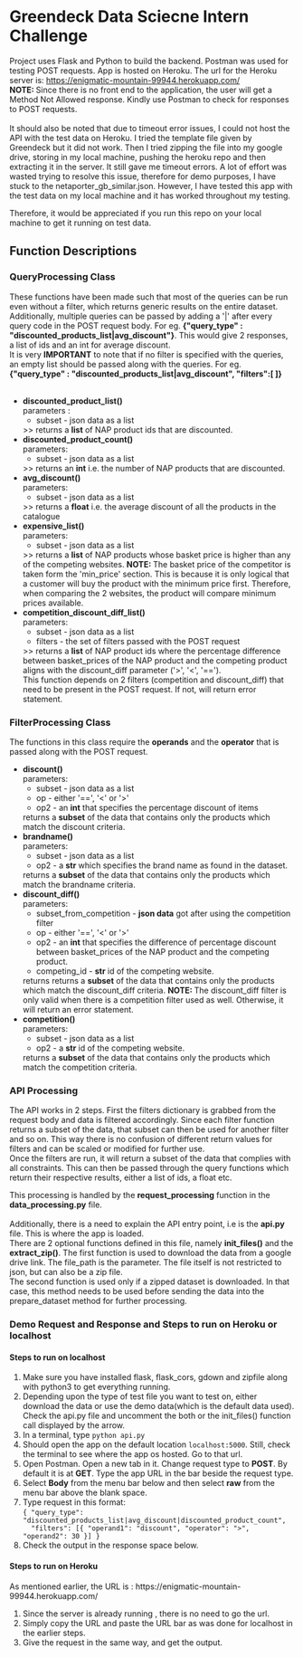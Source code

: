 # Greendeck Data Sciecne Intern Challenge
Project uses Flask and Python to build the backend. Postman was used for testing POST requests. App is hosted on
 Heroku. The url for the Heroku server is: https://enigmatic-mountain-99944.herokuapp.com/ <br>
 <b>NOTE: </b> Since there is no front end to the application, the user will get a Method Not Allowed response. Kindly use Postman 
 to check for responses to POST requests. 
<br><br>
It should also be noted that due to timeout error issues, I could not host the API with the test data on Heroku. I tried the template file given by Greendeck but it did not work. Then I tried zipping the file into 
my google drive, storing in my local machine, pushing the heroku repo and then extracting it in the server. It still gave me timeout errors. A lot of effort was wasted trying to resolve this issue, therefore for demo purposes, I have 
stuck to the netaporter_gb_similar.json. However, I have tested this app with the test data on my local machine and it has worked throughout my testing.

Therefore, it would be appreciated if you run this repo on your local machine to get it running on test data.
<h2>Function Descriptions</h2>

<h3>QueryProcessing Class</h3>
These functions have been made such that most of the queries can be run even without a filter, which returns generic results on the entire dataset.
Additionally, multiple queries can be passed by adding a '|' after every query code in the POST request body. For eg. 
<b>{"query_type" : "discounted_products_list|avg_discount"}</b>. This would give 2 responses, a list of ids and an int for average discount. 
<br>
It is very <b>IMPORTANT</b> to note that if no filter is specified with the queries, an empty list should be passed along with the queries. For eg. 
<b>{"query_type" : "discounted_products_list|avg_discount", "filters":[ ]}</b>
<br><br>
 
<ul>

<li>
<b>discounted_product_list()<br></b>
parameters :<br>
<ul>
    <li>subset - json data as a list</li>   
</ul> 
>> returns a <b>list</b> of NAP product ids that are discounted. <br>
</li>

<li>
<b>discounted_product_count()<br></b>
parameters:<br>
<ul>
    <li>subset - json data as a list</li>   
</ul>
>> returns an <b>int</b> i.e. the number of NAP products that are discounted.
</li>

<li>
<b>avg_discount()<br></b>
parameters:<br>
<ul>
    <li>subset - json data as a list</li>   
</ul>
>> returns a <b>float</b> i.e. the average discount of all the products in the catalogue
</li>

<li>
<b>expensive_list()<br></b>
parameters:<br>
<ul>
    <li>subset - json data as a list</li>   
</ul>
>> returns a <b>list</b> of NAP products whose basket price is higher than any of the competing websites.
<b>NOTE: </b>The basket price of the competitor is taken form the 'min_price' section. This is because it is only logical
that a customer will buy the product with the minimum price first. Therefore, when comparing the 2 websites, the product
will compare minimum prices available. 
</li>

<li>
<b>competition_discount_diff_list()<br></b>
parameters:<br>
<ul>
    <li>subset - json data as a list</li> 
    <li>filters - the set of filters passed with the POST request</li>  
</ul>
>> returns a <b>list</b> of NAP product ids where the percentage difference between basket_prices of the NAP product and the competing product 
aligns with the discount_diff parameter ('>', '<', '==').<br>
This function depends on 2 filters (competition and discount_diff) that need to be present in the POST request. If not, will return error statement.<br>

</li>

</ul>


<h3>FilterProcessing Class</h3>
The functions in this class require the <b>operands</b> and the <b>operator</b> that is passed along
with the POST request.
<ul>

<li>
<b>discount()<br></b>
parameters:<br>
<ul>
<li>subset - json data as a list</li>
<li>op - either '==', '<' or '>'</li>
<li>op2 - an <b>int</b> that specifies the percentage discount of items</li>
</ul>
returns a <b>subset</b> of the data that contains only the products which match the discount criteria.
</li>

<li>
<b>brandname()<br></b>
parameters:<br>
<ul>
<li>subset - json data as a list</li>
<li>op2 - a <b>str</b> which specifies the brand name as found in the dataset.</li>
</ul>
returns a <b>subset</b> of the data that contains only the products which match the brandname criteria.
</li>

<li>
<b>discount_diff()<br></b>
parameters:<br>
<ul>
<li>subset_from_competition - <b>json data</b> got after using the competition filter</li>
<li>op - either '==', '<' or '>' </li>
<li>op2 - an <b>int</b> that specifies the difference of percentage discount between 
basket_prices of the NAP product and the competing product.</li>
<li>competing_id - <b>str</b> id of the competing website.</li>
</ul>
returns returns a <b>subset</b> of the data that contains only the products which match the discount_diff criteria.
<b>NOTE: </b> The discount_diff filter is only valid when there is a competition filter used as well. Otherwise, it will return an error statement.
</li>

<li>
<b>competition()<br></b>
parameters:<br>
<ul>
<li>subset - json data as a list</li>
<li>op2 - a <b>str</b> id of the competing website.</li>
</ul>
returns a <b>subset</b> of the data that contains only the products which match the competition criteria.
</li>


</ul>

<h3>API Processing</h3>
The API works in 2 steps. First the filters dictionary is grabbed from the request body and data is filtered accordingly. Since each filter function returns a subset of the data, that subset can then be used for another filter and so on. 
This way there is no confusion of different return values for filters and can be scaled or modified for further use.<br>
Once the filters are run, it will return a subset of the data that complies with all constraints. This can then be passed through the query functions which return their respective 
results, either a list of ids,  a float etc.<br>

This processing is handled by the <b>request_processing</b> function in the <b>data_processing.py</b> file.<br>
<br>
Additionally, there is a need to explain the API entry point, i.e is the <b>api.py</b> file.
This is where the app is loaded.<br>
There are 2 optional functions defined in this file, namely <b>init_files()</b> and the <b>extract_zip()</b>.
The first function is used to download the data from a google drive link. The file_path is the parameter. The file itself is not restricted to json, but can also 
be a zip file.<br>
The second function is used only if a zipped dataset is downloaded. In that case, this method needs 
to be used before sending the data into the prepare_dataset method for further processing. 

<h3>Demo Request and Response and Steps to run on Heroku or localhost</h3>
<h4>Steps to run on localhost</h4>
<ol>
<li>Make sure you have installed flask, flask_cors, gdown and zipfile along with python3 to get everything running.</li>
<li>Depending upon the type of test file you want to test on, either download the data or use the demo data(which is the default data used). Check the 
api.py file and uncomment the both or the init_files() function call displayed by the arrow.</li>
<li>In a terminal, type <code>python api.py</code></li>
<li>Should open the app on the default location <code>localhost:5000</code>. Still, check the terminal to see where the app os hosted. Go to that url.</li>
<li>Open Postman. Open a new tab in it. Change request type to <b>POST</b>. By default it is at <b>GET</b>.
Type the app URL in the bar beside the request type.
</li>
<li>
Select <b>Body</b> from the menu bar below and then select <b>raw</b> from the menu bar above the blank space.</li>
<li>Type request in this format: <br>
<code>{ "query_type": "discounted_products_list|avg_discount|discounted_product_count", 
  "filters": [{ "operand1": "discount", "operator": ">", "operand2": 30 }] } </code></li>
<li>Check the output in the response space below.</li>
</ol>

<h4>Steps to run on Heroku</h4>
As mentioned earlier, the URL is : https://enigmatic-mountain-99944.herokuapp.com/
<ol>
<li>Since the server is already running , there is no need to go the url.</li>
<li>Simply copy the URL and paste the URL bar as was done for localhost in the earlier steps.</li>
<li>Give the request in the same way, and get the output.</li>
</ol>